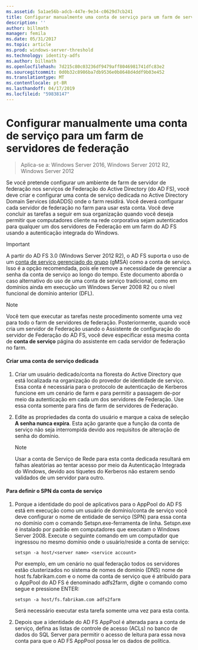 ```yaml
---
ms.assetid: 5a1ae56b-adcb-447e-9e34-c0629d7cb241
title: Configurar manualmente uma conta de serviço para um farm de servidores de federação
description: ''
author: billmath
manager: femila
ms.date: 05/31/2017
ms.topic: article
ms.prod: windows-server-threshold
ms.technology: identity-adfs
ms.author: billmath
ms.openlocfilehash: 7d215c80c03236df9479aff8046981741dfc83e2
ms.sourcegitcommit: 0d0b32c8986ba7db9536e0b8648d4ddf9b03e452
ms.translationtype: MT
ms.contentlocale: pt-BR
ms.lasthandoff: 04/17/2019
ms.locfileid: "59838147"
---
```

# <a name="manually-configure-a-service-account-for-a-federation-server-farm"></a>Configurar manualmente uma conta de serviço para um farm de servidores de federação

>Aplica-se a: Windows Server 2016, Windows Server 2012 R2, Windows Server 2012

Se você pretende configurar um ambiente de farm de servidor de federação nos serviços de Federação do Active Directory \(do AD FS\), você deve criar e configurar uma conta de serviço dedicada no Active Directory Domain Services \(doADDS\) onde o farm residirá. Você deverá configurar cada servidor de federação no farm para usar esta conta. Você deve concluir as tarefas a seguir em sua organização quando você deseja permitir que computadores cliente na rede corporativa sejam autenticados para qualquer um dos servidores de Federação em um farm do AD FS usando a autenticação integrada do Windows.  

> [!IMPORTANT]
> A partir do AD FS 3.0 (Windows Server 2012 R2), o AD FS suporta o uso de um [conta de serviço gerenciado do grupo](https://docs.microsoft.com/windows-server/security/group-managed-service-accounts/group-managed-service-accounts-overview) \(gMSA\) como a conta de serviço.  Isso é a opção recomendada, pois ele remove a necessidade de gerenciar a senha da conta de serviço ao longo do tempo.  Este documento aborda o caso alternativo do uso de uma conta de serviço tradicional, como em domínios ainda em execução um Windows Server 2008 R2 ou o nível funcional de domínio anterior \(DFL\).

> [!NOTE]  
> Você tem que executar as tarefas neste procedimento somente uma vez para todo o farm de servidores de federação. Posteriormente, quando você cria um servidor de Federação usando o Assistente de configuração do servidor de Federação do AD FS, você deve especificar essa mesma conta de **conta de serviço** página do assistente em cada servidor de federação no farm.  
  
#### <a name="create-a-dedicated-service-account"></a>Criar uma conta de serviço dedicada  
  
1.  Criar um usuário dedicado\/conta na floresta do Active Directory que está localizada na organização do provedor de identidade de serviço. Essa conta é necessária para o protocolo de autenticação de Kerberos funcione em um cenário de farm e para permitir a passagem de\-por meio da autenticação em cada um dos servidores de Federação. Use essa conta somente para fins de farm de servidores de Federação.  
  
2.  Edite as propriedades da conta do usuário e marque a caixa de seleção **A senha nunca expira**. Esta ação garante que a função da conta de serviço não seja interrompida devido aos requisitos de alteração de senha do domínio.  
  
    > [!NOTE]  
    > Usar a conta de Serviço de Rede para esta conta dedicada resultará em falhas aleatórias ao tentar acesso por meio da Autenticação Integrada do Windows, devido aos tíquetes do Kerberos não estarem sendo validados de um servidor para outro.  
  
#### <a name="to-set-the-spn-of-the-service-account"></a>Para definir o SPN da conta de serviço  
  
1.  Porque a identidade do pool de aplicativos para o AppPool do AD FS está em execução como um usuário de domínio\/conta de serviço você deve configurar o nome de entidade de serviço \(SPN\) para essa conta no domínio com o comando Setspn.exe\-ferramenta de linha. Setspn.exe é instalado por padrão em computadores que executam o Windows Server 2008. Execute o seguinte comando em um computador que ingressou no mesmo domínio onde o usuário\/reside a conta de serviço:  
  
    ```  
    setspn -a host/<server name> <service account>  
    ```  
  
    Por exemplo, em um cenário no qual federação todos os servidores estão clusterizados no sistema de nomes de domínio \(DNS\) nome de host fs.fabrikam.com e o nome da conta de serviço que é atribuído para o AppPool do AD FS é denominado adfs2farm, digite o comando como segue e pressione ENTER:  
  
    ```  
    setspn -a host/fs.fabrikam.com adfs2farm  
    ```  
  
    Será necessário executar esta tarefa somente uma vez para esta conta.  
  
2.  Depois que a identidade do AD FS AppPool é alterada para a conta de serviço, defina as listas de controle de acesso \(ACLs\) no banco de dados do SQL Server para permitir o acesso de leitura para essa nova conta para que o AD FS AppPool possa ler os dados de política.  
  

